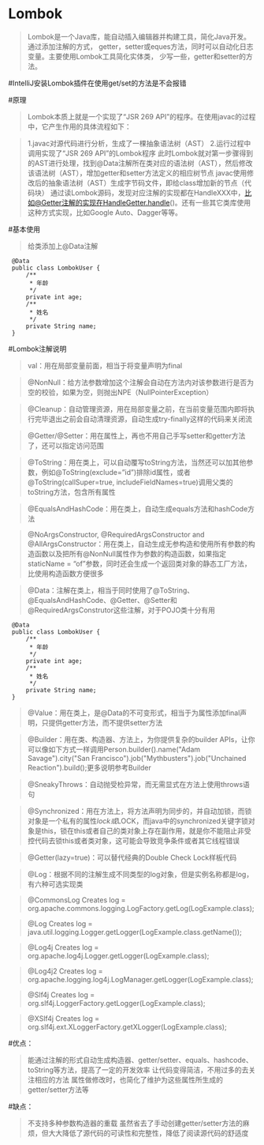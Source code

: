 # Lombok
>Lombok是一个Java库，能自动插入编辑器并构建工具，简化Java开发。通过添加注解的方式，
getter，setter或eques方法，同时可以自动化日志变量。主要使用Lombok工具简化实体类，
少写一些，getter和setter的方法。

#IntelliJ安装Lombok插件在使用get/set的方法是不会报错

#原理
>Lombok本质上就是一个实现了“JSR 269 API”的程序。在使用javac的过程中，它产生作用的具体流程如下：

>1.javac对源代码进行分析，生成了一棵抽象语法树（AST）
2.运行过程中调用实现了“JSR 269 API”的Lombok程序
此时Lombok就对第一步骤得到的AST进行处理，找到@Data注解所在类对应的语法树（AST），然后修改该语法树（AST），增加getter和setter方法定义的相应树节点
javac使用修改后的抽象语法树（AST）生成字节码文件，即给class增加新的节点（代码块）
通过读Lombok源码，发现对应注解的实现都在HandleXXX中，比如@Getter注解的实现在HandleGetter.handle()。还有一些其它类库使用这种方式实现，比如Google Auto、Dagger等等。

#基本使用
>给类添加上@Data注解
```
 @Data
 public class LombokUser {
     /**
      * 年龄
      */
     private int age;
     /**
      * 姓名
      */
     private String name;
 }
```
#Lombok注解说明

>val：用在局部变量前面，相当于将变量声明为final

>@NonNull：给方法参数增加这个注解会自动在方法内对该参数进行是否为空的校验，如果为空，则抛出NPE（NullPointerException）

>@Cleanup：自动管理资源，用在局部变量之前，在当前变量范围内即将执行完毕退出之前会自动清理资源，自动生成try-finally这样的代码来关闭流

>@Getter/@Setter：用在属性上，再也不用自己手写setter和getter方法了，还可以指定访问范围

>@ToString：用在类上，可以自动覆写toString方法，当然还可以加其他参数，例如@ToString(exclude=”id”)排除id属性，或者@ToString(callSuper=true, includeFieldNames=true)调用父类的toString方法，包含所有属性

>@EqualsAndHashCode：用在类上，自动生成equals方法和hashCode方法

>@NoArgsConstructor, @RequiredArgsConstructor and @AllArgsConstructor：用在类上，自动生成无参构造和使用所有参数的构造函数以及把所有@NonNull属性作为参数的构造函数，如果指定staticName = “of”参数，同时还会生成一个返回类对象的静态工厂方法，比使用构造函数方便很多

>@Data：注解在类上，相当于同时使用了@ToString、@EqualsAndHashCode、@Getter、@Setter和@RequiredArgsConstrutor这些注解，对于POJO类十分有用
```
 @Data
 public class LombokUser {
     /**
      * 年龄
      */
     private int age;
     /**
      * 姓名
      */
     private String name;
 }
```
>@Value：用在类上，是@Data的不可变形式，相当于为属性添加final声明，只提供getter方法，而不提供setter方法

>@Builder：用在类、构造器、方法上，为你提供复杂的builder APIs，让你可以像如下方式一样调用Person.builder().name("Adam Savage").city("San Francisco").job("Mythbusters").job("Unchained Reaction").build();更多说明参考Builder


>@SneakyThrows：自动抛受检异常，而无需显式在方法上使用throws语句

>@Synchronized：用在方法上，将方法声明为同步的，并自动加锁，而锁对象是一个私有的属性$lock或$LOCK，而java中的synchronized关键字锁对象是this，锁在this或者自己的类对象上存在副作用，就是你不能阻止非受控代码去锁this或者类对象，这可能会导致竞争条件或者其它线程错误

>@Getter(lazy=true)：可以替代经典的Double Check Lock样板代码

>@Log：根据不同的注解生成不同类型的log对象，但是实例名称都是log，有六种可选实现类


>@CommonsLog Creates log = org.apache.commons.logging.LogFactory.getLog(LogExample.class);

>@Log Creates log = java.util.logging.Logger.getLogger(LogExample.class.getName());

>@Log4j Creates log = org.apache.log4j.Logger.getLogger(LogExample.class);

>@Log4j2 Creates log = org.apache.logging.log4j.LogManager.getLogger(LogExample.class);

>@Slf4j Creates log = org.slf4j.LoggerFactory.getLogger(LogExample.class);

>@XSlf4j Creates log = org.slf4j.ext.XLoggerFactory.getXLogger(LogExample.class);


#优点：

>能通过注解的形式自动生成构造器、getter/setter、equals、hashcode、toString等方法，提高了一定的开发效率
让代码变得简洁，不用过多的去关注相应的方法
属性做修改时，也简化了维护为这些属性所生成的getter/setter方法等

#缺点：

>不支持多种参数构造器的重载
虽然省去了手动创建getter/setter方法的麻烦，但大大降低了源代码的可读性和完整性，降低了阅读源代码的舒适度
